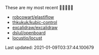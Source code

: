These are my most recent 🌟🌟🌟🌟🌟

* [robcowart/elastiflow](https://github.com/robcowart/elastiflow)
* [thkukuk/kubic-control](https://github.com/thkukuk/kubic-control)
* [excalidraw/excalidraw](https://github.com/excalidraw/excalidraw)
* [dslul/openboard](https://github.com/dslul/openboard)
* [locustio/locust](https://github.com/locustio/locust)

Last updated: 2021-01-09T03:37:44.100679
